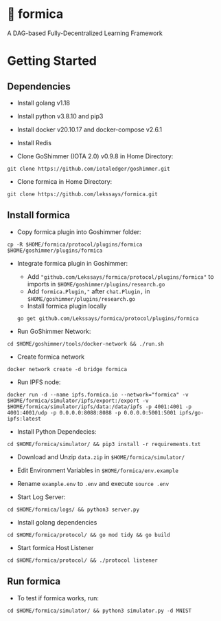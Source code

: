 # :ant: formica
A DAG-based Fully-Decentralized Learning Framework


# Getting Started
## Dependencies
- Install golang v1.18

- Install python v3.8.10 and pip3

- Install docker v20.10.17 and docker-compose v2.6.1

- Install Redis

- Clone GoShimmer (IOTA 2.0) v0.9.8 in Home Directory: 

```
git clone https://github.com/iotaledger/goshimmer.git
```

- Clone formica in Home Directory: 

```
git clone https://github.com/lekssays/formica.git
```

## Install formica
- Copy formica plugin into Goshimmer folder:

```
cp -R $HOME/formica/protocol/plugins/formica $HOME/goshimmer/plugins/formica
```

- Integrate formica plugin in Goshimmer:
    - Add `"github.com/Lekssays/formica/protocol/plugins/formica"` to imports in `$HOME/goshimmer/plugins/research.go`
    - Add `formica.Plugin,"` after 	`chat.Plugin,` in `$HOME/goshimmer/plugins/research.go`
    - Install formica plugin locally 
    ```
    go get github.com/Lekssays/formica/protocol/plugins/formica
    ```

- Run GoShimmer Network: 

```
cd $HOME/goshimmer/tools/docker-network && ./run.sh
```

- Create formica network 

```
docker network create -d bridge formica
```

- Run IPFS node: 

```
docker run -d --name ipfs.formica.io --network="formica" -v $HOME/formica/simulator/ipfs/export:/export -v $HOME/formica/simulator/ipfs/data:/data/ipfs -p 4001:4001 -p 4001:4001/udp -p 0.0.0.0:8088:8088 -p 0.0.0.0:5001:5001 ipfs/go-ipfs:latest
```

- Install Python Dependecies: 

```
cd $HOME/formica/simulator/ && pip3 install -r requirements.txt
```

- Download and Unzip `data.zip` in `$HOME/formica/simulator/`

- Edit Environment Variables in `$HOME/formica/env.example`

- Rename `example.env` to `.env` and execute `source .env`

- Start Log Server: 

```
cd $HOME/formica/logs/ && python3 server.py
```

- Install golang dependencies 

```
cd $HOME/formica/protocol/ && go mod tidy && go build
```

- Start formica Host Listener

```
cd $HOME/formica/protocol/ && ./protocol listener
```

## Run formica

- To test if formica works, run:

```
cd $HOME/formica/simulator/ && python3 simulator.py -d MNIST
```
